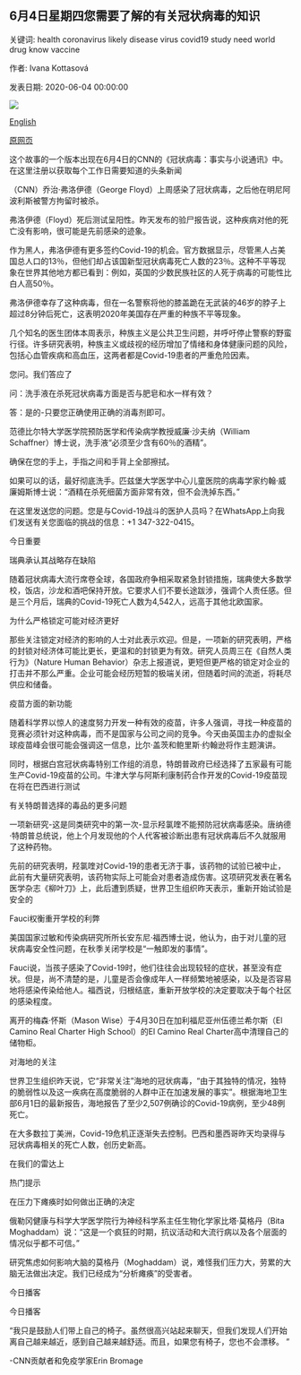 ## 6月4日星期四您需要了解的有关冠状病毒的知识

关键词: health coronavirus likely disease virus covid19 study need world drug know vaccine

作者: Ivana Kottasová

发表日期: 2020-06-04 00:00:00

![](https://cdn.cnn.com/cnnnext/dam/assets/200130165125-corona-virus-cdc-image-super-tease.jpg)

[English](What%20you%20need%20to%20know%20about%20coronavirus%20on%20Thursday%2C%20June%204.md)

[原网页](https://edition.cnn.com/2020/06/04/world/coronavirus-newsletter-06-04-20-intl/index.html)

这个故事的一个版本出现在6月4日的CNN的《冠状病毒：事实与小说通讯》中。在这里注册以获取每个工作日需要知道的头条新闻

（CNN）乔治·弗洛伊德（George Floyd）上周感染了冠状病毒，之后他在明尼阿波利斯被警方拘留时被杀。

弗洛伊德（Floyd）死后测试呈阳性。昨天发布的验尸报告说，这种疾病对他的死亡没有影响，很可能是先前感染的迹象。

作为黑人，弗洛伊德有更多签约Covid-19的机会。官方数据显示，尽管黑人占美国总人口的13％，但他们却占该国新型冠状病毒死亡人数的23％。这种不平等现象在世界其他地方都已看到：例如，英国的少数民族社区的人死于病毒的可能性比白人高50％。

弗洛伊德幸存了这种病毒，但在一名警察将他的膝盖跪在无武装的46岁的脖子上超过8分钟后死亡，这表明2020年美国存在严重的种族不平等现象。

几个知名的医生团体本周表示，种族主义是公共卫生问题，并呼吁停止警察的野蛮行径。许多研究表明，种族主义或歧视的经历增加了情绪和身体健康问题的风险，包括心血管疾病和高血压，这两者都是Covid-19患者的严重危险因素。

您问。我们答应了

问：洗手液在杀死冠状病毒方面是否与肥皂和水一样有效？

答：是的-只要您正确使用正确的消毒剂即可。

范德比尔特大学医学院预防医学和传染病学教授威廉·沙夫纳（William Schaffner）博士说，洗手液“必须至少含有60％的酒精”。

确保在您的手上，手指之间和手背上全部擦拭。

如果可以的话，最好彻底洗手。匹兹堡大学医学中心儿童医院的病毒学家约翰·威廉姆斯博士说：“酒精在杀死细菌方面非常有效，但不会洗掉东西。”

在这里发送您的问题。您是与Covid-19战斗的医护人员吗？在WhatsApp上向我们发送有关您面临的挑战的信息：+1 347-322-0415。

今日重要

瑞典承认其战略存在缺陷

随着冠状病毒大流行席卷全球，各国政府争相采取紧急封锁措施，瑞典使大多数学校，饭店，沙龙和酒吧保持开放。它要求人们不要长途跋涉，强调个人责任感。但是三个月后，瑞典的Covid-19死亡人数为4,542人，远高于其他北欧国家。

为什么严格锁定可能对经济更好

那些关注锁定对经济的影响的人士对此表示欢迎。但是，一项新的研究表明，严格的封锁对经济体可能比更长，更温和的封锁更为有效。研究人员周三在《自然人类行为》（Nature Human Behavior）杂志上报道说，更短但更严格的锁定对企业的打击并不那么严重。企业可能会经历短暂的极端关闭，但随着时间的流逝，将耗尽供应和储备。

疫苗方面的新功能

随着科学界以惊人的速度努力开发一种有效的疫苗，许多人强调，寻找一种疫苗的竞赛必须针对这种病毒，而不是国家与公司之间的竞争。今天由英国主办的虚拟全球疫苗峰会很可能会强调这一信息，比尔·盖茨和鲍里斯·约翰逊将作主题演讲。

同时，根据白宫冠状病毒特别工作组的消息，特朗普政府已经选择了五家最有可能生产Covid-19疫苗的公司。牛津大学与阿斯利康制药合作开发的Covid-19疫苗现在将在巴西进行测试

有关特朗普选择的毒品的更多问题

一项新研究-这是同类研究中的第一次-显示羟氯喹不能预防冠状病毒感染。唐纳德·特朗普总统说，他上个月发现他的个人代客被诊断出患有冠状病毒后不久就服用了这种药物。

先前的研究表明，羟氯喹对Covid-19的患者无济于事，该药物的试验已被中止，此前有大量研究表明，该药物实际上可能会对患者造成伤害。这项研究发表在著名医学杂志《柳叶刀》上，此后遭到质疑，世界卫生组织昨天表示，重新开始试验是安全的

Fauci权衡重开学校的利弊

美国国家过敏和传染病研究所所长安东尼·福西博士说，他认为，由于对儿童的冠状病毒安全性问题，在秋季关闭学校是“一触即发的事情”。

Fauci说，当孩子感染了Covid-19时，他们往往会出现较轻的症状，甚至没有症状。但是，尚不清楚的是，儿童是否会像成年人一样频繁地被感染，以及是否容易地将感染传染给他人。福西说，归根结底，重新开放学校的决定要取决于每个社区的感染程度。

离开的梅森·怀斯（Mason Wise）于4月30日在加利福尼亚州伍德兰希尔斯（El Camino Real Charter High School）的El Camino Real Charter高中清理自己的储物柜。

对海地的关注

世界卫生组织昨天说，它“非常关注”海地的冠状病毒，“由于其独特的情况，独特的脆弱性以及这一疾病在高度脆弱的人群中正在加速发展的事实”。根据海地卫生部6月1日的最新报告，海地报告了至少2,507例确诊的Covid-19病例，至少48例死亡。

在大多数拉丁美洲，Covid-19危机正逐渐失去控制。巴西和墨西哥昨天均录得与冠状病毒相关的死亡人数，创历史新高。

在我们的雷达上

热门提示

在压力下瘫痪时如何做出正确的决定

俄勒冈健康与科学大学医学院行为神经科学系主任生物化学家比塔·莫格丹（Bita Moghaddam）说：“这是一个疯狂的时期，抗议活动和大流行病以及各个层面的情况似乎都不可信。”

研究焦虑如何影响大脑的莫格丹（Moghaddam）说，难怪我们压力大，劳累的大脑无法做出决定。我们已经成为“分析瘫痪”的受害者。

今日播客

今日播客

“我只是鼓励人们带上自己的椅子。虽然很高兴站起来聊天，但我们发现人们开始离自己越来越近，感到自己越来越舒适。而且，如果您有椅子，您也不会漂移。 ”

-CNN贡献者和免疫学家Erin Bromage